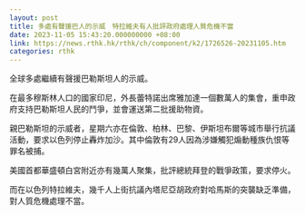 ```yaml
---
layout: post
title: 多處有聲援巴人的示威　特拉維夫有人批評政府處理人質危機不當
date: 2023-11-05 15:43:20.000000000 +08:00
link: https://news.rthk.hk/rthk/ch/component/k2/1726526-20231105.htm
categories: rthk
---
```


全球多處繼續有聲援巴勒斯坦人的示威。

在最多穆斯林人口的國家印尼，外長蕾特諾出席雅加達一個數萬人的集會，重申政府支持巴勒斯坦人民的鬥爭，並會運送第二批援助物資。

親巴勒斯坦的示威者，星期六亦在倫敦、柏林、巴黎、伊斯坦布爾等城市舉行抗議活動，要求以色列停止轟炸加沙。其中倫敦有29人因為涉嫌觸犯煽動種族仇恨等罪名被捕。

美國首都華盛頓白宮附近亦有幾萬人聚集，批評總統拜登的戰爭政策，要求停火。

而在以色列特拉維夫，幾千人上街抗議內塔尼亞胡政府對哈馬斯的突襲缺乏準備，對人質危機處理不當。
